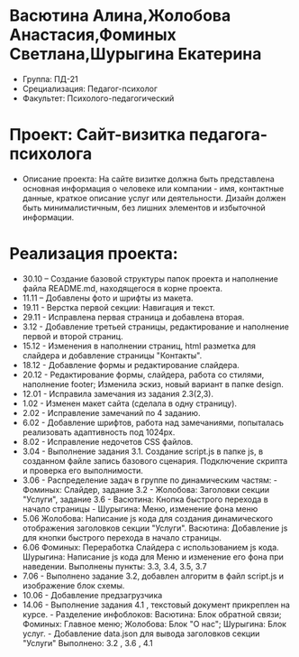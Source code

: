 # Васютина Алина,Жолобова Анастасия,Фоминых Светлана,Шурыгина Екатерина
- Группа: ПД-21
- Срециализация: Педагог-психолог
- Факультет: Психолого-педагогический 
# Проект: Сайт-визитка педагога-психолога
- Описание проекта: На сайте визитке должна быть представлена основная информация 
о человеке или компании - имя, контактные данные, краткое описание услуг или деятельности.
Дизайн должен быть минималистичным, без лишних элементов и избыточной информации.
# Реализация проекта:
- 30.10 – Создание базовой структуры папок проекта и наполнение файла README.md, находящегося в корне  проекта.
- 11.11 – Добавлены фото и шрифты из макета.
- 19.11 - Верстка первой секции: Навигация и текст.
- 29.11 - Исправлена первая страница и добавлена вторая.
- 3.12 - Добавление третьей страницы, редактирование и наполнение первой и второй страниц.
- 15.12 - Изменения в наполнении страниц, html разметка для слайдера и добавление страницы "Контакты".
- 18.12 - Добавление формы и редактирование слайдера.
- 20.12 - Редактирование формы, слайдера, работа со стилями, наполнение footer; Изменила эскиз, новый вариант в папке design. 
- 12.01 - Исправила замечания из задания 2.3(2,3).
- 1.02 - Изменен макет сайта (сделала в одну страницу).
- 2.02 - Исправление замечаний по 4 заданию.
- 6.02 - Добавление шрифтов, работа над замечаниями, попыталась реализовать адаптивность под 1024px.
- 8.02 - Исправление недочетов CSS файлов.
- 3.04 - Выполнение задания 3.1. Создание script.js в папке js, в созданном файле запись базового сценария. Подключение скрипта и проверка его выполнимости.
- 3.06 - Распределение задач в группе по динамическим частям:
       - Фоминых: Слайдер, задание 3.2
       - Жолобова: Заголовки секции "Услуги", задание 3.6
       - Васютина: Кнопка быстрого перехода в начало страницы
       - Шурыгина: Меню, изменение фона меню
- 5.06 Жолобова: Написание js кода для создания динамического отображения заголовков секции "Услуги".
       Васютина: Добавление js для кнопки быстрого перехода в начало страницы.
- 6.06 Фоминых: Переработка Слайдера с использованием js кода.
       Шурыгина: Написание js кода для Меню и изменение его фона при наведении.
       Выполнены пункты: 3.3, 3.4, 3.5, 3.7
- 7.06 - Выполнено задание 3.2, добавлен алгоритм в файл script.js и изображение блок схемы.
- 10.06 - Добавление предзагрузчика
- 14.06 - Выполнение задания 4.1 , текстовый документ прикреплен на курсе.
        - Разделение инфоблоков: 
          Васютина: Блок обратной связи;
          Фоминых: Главное меню;
          Жолобова: Блок "О нас";
          Шурыгина: Блок услуг.
        - Добавление data.json для вывода заголовков секции "Услуги"
       Выполнено: 3.2 , 3.6 , 4.1